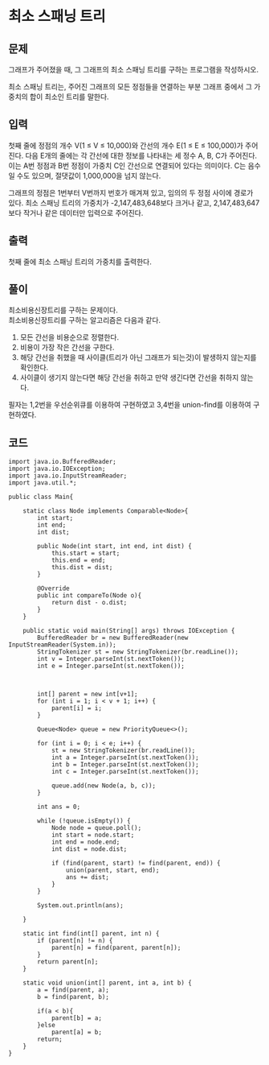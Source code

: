 # 최소 스패닝 트리 
 
## 문제
그래프가 주어졌을 때, 그 그래프의 최소 스패닝 트리를 구하는 프로그램을 작성하시오.

최소 스패닝 트리는, 주어진 그래프의 모든 정점들을 연결하는 부분 그래프 중에서 그 가중치의 합이 최소인 트리를 말한다.

## 입력
첫째 줄에 정점의 개수 V(1 ≤ V ≤ 10,000)와 간선의 개수 E(1 ≤ E ≤ 100,000)가 주어진다. 다음 E개의 줄에는 각 간선에 대한 정보를 나타내는 세 정수 A, B, C가 주어진다. 이는 A번 정점과 B번 정점이 가중치 C인 간선으로 연결되어 있다는 의미이다. C는 음수일 수도 있으며, 절댓값이 1,000,000을 넘지 않는다.

그래프의 정점은 1번부터 V번까지 번호가 매겨져 있고, 임의의 두 정점 사이에 경로가 있다. 최소 스패닝 트리의 가중치가 -2,147,483,648보다 크거나 같고, 2,147,483,647보다 작거나 같은 데이터만 입력으로 주어진다.

## 출력
첫째 줄에 최소 스패닝 트리의 가중치를 출력한다.

## 풀이
최소비용신장트리를 구하는 문제이다.  
최소비용신장트리를 구하는 알고리즘은 다음과 같다.  
  1. 모든 간선을 비용순으로 정렬한다.
  2. 비용이 가장 작은 간선을 구한다.  
  3. 해당 간선을 취했을 때 사이클(트리가 아닌 그래프가 되는것)이 발생하지 않는지를 확인한다.
  4. 사이클이 생기지 않는다면 해당 간선을 취하고 만약 생긴다면 간선을 취하지 않는다.


필자는 1,2번을 우선순위큐를 이용하여 구현하였고 3,4번을 union-find를 이용하여 구현하였다.  

## 코드
```
import java.io.BufferedReader;
import java.io.IOException;
import java.io.InputStreamReader;
import java.util.*;

public class Main{

    static class Node implements Comparable<Node>{
        int start;
        int end;
        int dist;

        public Node(int start, int end, int dist) {
            this.start = start;
            this.end = end;
            this.dist = dist;
        }

        @Override
        public int compareTo(Node o){
            return dist - o.dist;
        }
    }

    public static void main(String[] args) throws IOException {
        BufferedReader br = new BufferedReader(new InputStreamReader(System.in));
        StringTokenizer st = new StringTokenizer(br.readLine());
        int v = Integer.parseInt(st.nextToken());
        int e = Integer.parseInt(st.nextToken());



        int[] parent = new int[v+1];
        for (int i = 1; i < v + 1; i++) {
            parent[i] = i;
        }

        Queue<Node> queue = new PriorityQueue<>();

        for (int i = 0; i < e; i++) {
            st = new StringTokenizer(br.readLine());
            int a = Integer.parseInt(st.nextToken());
            int b = Integer.parseInt(st.nextToken());
            int c = Integer.parseInt(st.nextToken());

            queue.add(new Node(a, b, c));
        }

        int ans = 0;

        while (!queue.isEmpty()) {
            Node node = queue.poll();
            int start = node.start;
            int end = node.end;
            int dist = node.dist;

            if (find(parent, start) != find(parent, end)) {
                union(parent, start, end);
                ans += dist;
            }
        }

        System.out.println(ans);

    }

    static int find(int[] parent, int n) {
        if (parent[n] != n) {
            parent[n] = find(parent, parent[n]);
        }
        return parent[n];
    }

    static void union(int[] parent, int a, int b) {
        a = find(parent, a);
        b = find(parent, b);

        if(a < b){
            parent[b] = a;
        }else
            parent[a] = b;
        return;
    }
}

```
